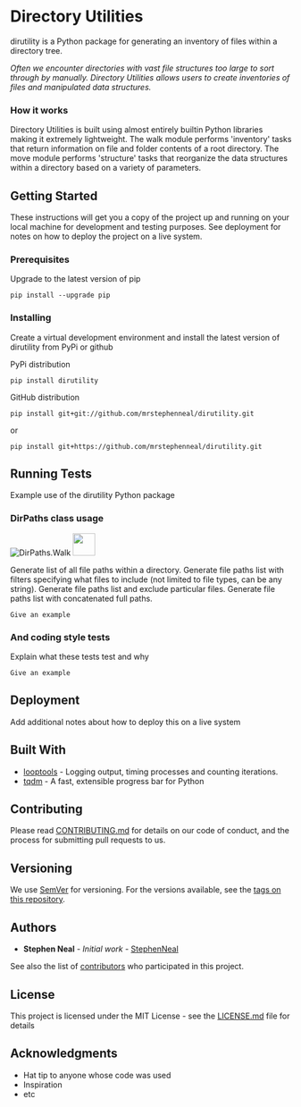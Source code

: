 # Directory Utilities

dirutility is a Python package for generating an inventory of files within a directory tree.

_Often we encounter directories with vast file structures too large to sort through by manually.  Directory Utilities
allows users to create inventories of files and manipulated data structures._


### How it works

Directory Utilities is built using almost entirely builtin Python libraries making it extremely lightweight. The walk
module performs 'inventory' tasks that return information on file and folder contents of a root directory.  The move
module performs 'structure' tasks that reorganize the data structures within a directory based on a variety of
parameters.

## Getting Started

These instructions will get you a copy of the project up and running on your local machine for development and testing purposes. See deployment for notes on how to deploy the project on a live system.

### Prerequisites

Upgrade to the latest version of pip

```
pip install --upgrade pip
```

### Installing

Create a virtual development environment and install the latest version of dirutility from PyPi or github

PyPi distribution

```
pip install dirutility
```

GitHub distribution

```
pip install git+git://github.com/mrstephenneal/dirutility.git
```
or
```
pip install git+https://github.com/mrstephenneal/dirutility.git
```

## Running Tests

Example use of the dirutility Python package

### DirPaths class usage

![DirPaths.Walk](https://i.imgur.com/Ur7dGOC.gif)
<img src="https://i.imgur.com/Ur7dGOC.gif" width="40" height="40" />

Generate list of all file paths within a directory.
Generate file paths list with filters specifying what files to include (not limited to file types, can be any string).
Generate file paths list and exclude particular files.
Generate file paths list with concatenated full paths.

```
Give an example
```

### And coding style tests

Explain what these tests test and why

```
Give an example
```

## Deployment

Add additional notes about how to deploy this on a live system

## Built With

* [looptools](https://github.com/mrstephenneal/looptools) - Logging output, timing processes and counting iterations.
* [tqdm](https://github.com/tqdm/tqdm) - A fast, extensible progress bar for Python

## Contributing

Please read [CONTRIBUTING.md](https://gist.github.com/PurpleBooth/b24679402957c63ec426) for details on our code of conduct, and the process for submitting pull requests to us.

## Versioning

We use [SemVer](http://semver.org/) for versioning. For the versions available, see the [tags on this repository](https://github.com/your/project/tags). 

## Authors

* **Stephen Neal** - *Initial work* - [StephenNeal](https://github.com/mrstephenneal)

See also the list of [contributors](https://github.com/dirutility/contributors) who participated in this project.

## License

This project is licensed under the MIT License - see the [LICENSE.md](LICENSE.md) file for details

## Acknowledgments

* Hat tip to anyone whose code was used
* Inspiration
* etc